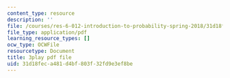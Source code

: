 ```yaml
---
content_type: resource
description: ''
file: /courses/res-6-012-introduction-to-probability-spring-2018/31d18feca481d4bf803f32fd9e3ef8be_aJXfyfQs2Mc.pdf
file_type: application/pdf
learning_resource_types: []
ocw_type: OCWFile
resourcetype: Document
title: 3play pdf file
uid: 31d18fec-a481-d4bf-803f-32fd9e3ef8be
---
```

